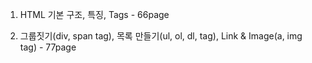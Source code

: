 1. HTML 기본 구조, 특징, Tags - 66page

2. 그룹짓기(div, span tag), 목록 만들기(ul, ol, dl, tag), Link & Image(a, img tag) - 77page

